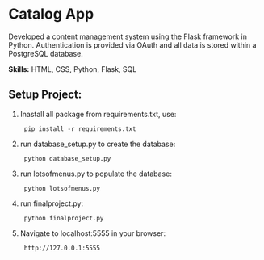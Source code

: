 <h1>Catalog App</h1>

Developed a content management system using the Flask framework in Python. Authentication is provided via OAuth and all data is stored within a PostgreSQL database.

<b>Skills:</b> HTML, CSS, Python, Flask, SQL

<h2>Setup Project:</h2>

1. Inastall all package from requirements.txt, use:

        pip install -r requirements.txt

2. run database_setup.py to create the database:

        python database_setup.py

3. run lotsofmenus.py to populate the database:

        python lotsofmenus.py

4. run finalproject.py:

        python finalproject.py

5. Navigate to localhost:5555 in your browser:

        http://127.0.0.1:5555

